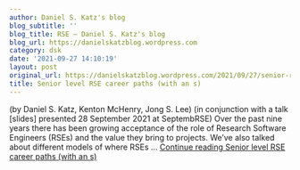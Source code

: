 ```yaml
---
author: Daniel S. Katz's blog
blog_subtitle: ''
blog_title: RSE – Daniel S. Katz's blog
blog_url: https://danielskatzblog.wordpress.com
category: dsk
date: '2021-09-27 14:10:19'
layout: post
original_url: https://danielskatzblog.wordpress.com/2021/09/27/senior-rse-paths/
title: Senior level RSE career paths (with an s)
---
```


(by Daniel S. Katz, Kenton McHenry, Jong S. Lee) (in conjunction with a talk [slides] presented 28 September 2021 at SeptembRSE) Over the past nine years there has been growing acceptance of the role of Research Software Engineers (RSEs) and the value they bring to projects. We&#8217;ve also talked about different models of where RSEs &#8230; <a class="more-link" href="https://danielskatzblog.wordpress.com/2021/09/27/senior-rse-paths/">Continue reading <span class="screen-reader-text">Senior level RSE career paths (with an s)</span></a>